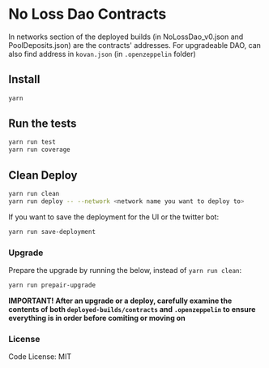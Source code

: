 # No Loss Dao Contracts

In networks section of the deployed builds (in NoLossDao_v0.json and PoolDeposits.json) are the contracts' addresses. For upgradeable DAO, can also find address in `kovan.json` (in `.openzeppelin` folder)

## Install

```bash
yarn
```

## Run the tests

```bash
yarn run test
yarn run coverage
```

## Clean Deploy

```bash
yarn run clean
yarn run deploy -- --network <network name you want to deploy to>
```

If you want to save the deployment for the UI or the twitter bot:

```bash
yarn run save-deployment
```

### Upgrade

Prepare the upgrade by running the below, instead of `yarn run clean`:

```bash
yarn run prepair-upgrade
```

**IMPORTANT! After an upgrade or a deploy, carefully examine the contents of both `deployed-builds/contracts` and `.openzeppelin` to ensure everything is in order before comiting or moving on**

### License

Code License:
MIT

